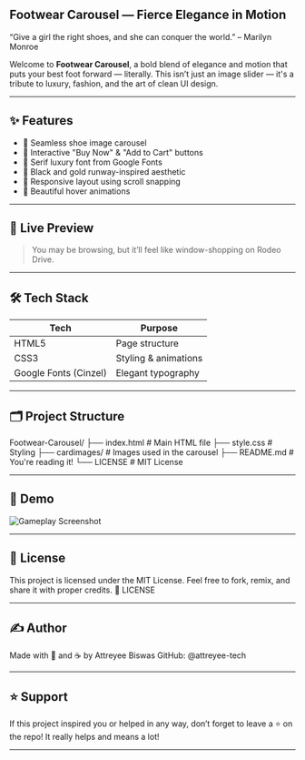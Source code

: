 ##  Footwear Carousel — Fierce Elegance in Motion

“Give a girl the right shoes, and she can conquer the world.” – Marilyn Monroe

Welcome to **Footwear Carousel**, a bold blend of elegance and motion that puts your best foot forward — literally. This isn’t just an image slider — it's a tribute to luxury, fashion, and the art of clean UI design.

---

## ✨ Features

- 📸 Seamless shoe image carousel
- 🎀 Interactive "Buy Now" & "Add to Cart" buttons
- 💅 Serif luxury font from Google Fonts
- 🌌 Black and gold runway-inspired aesthetic
- 📱 Responsive layout using scroll snapping
- 🌈 Beautiful hover animations

---

## 🎨 Live Preview

> You may be browsing, but it’ll feel like window-shopping on Rodeo Drive.

---

## 🛠 Tech Stack

| Tech        | Purpose                  |
|-------------|--------------------------|
| HTML5       | Page structure           |
| CSS3        | Styling & animations     |
| Google Fonts (Cinzel) | Elegant typography |

---

## 🗂 Project Structure
Footwear-Carousel/ ├── index.html # Main HTML file 
                   ├── style.css # Styling 
                   ├── cardimages/ # Images used in the carousel 
                   ├── README.md # You're reading it!
                   └── LICENSE # MIT License

---

## 🎥 Demo

![Gameplay Screenshot](demo.gif)

---

## 🪪 License
This project is licensed under the MIT License.
Feel free to fork, remix, and share it with proper credits.
🔗 LICENSE

---

## ✍️ Author
Made with 💅 and ☕ by Attreyee Biswas
GitHub: @attreyee-tech

---

## ⭐ Support
If this project inspired you or helped in any way, don’t forget to leave a ⭐ on the repo!
It really helps and means a lot!

---
